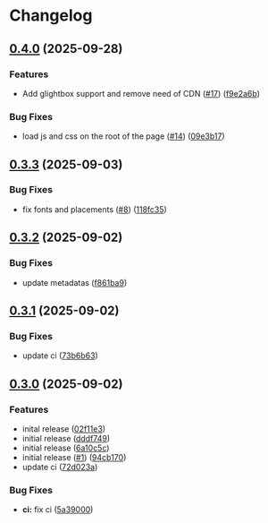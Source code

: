 # Changelog

## [0.4.0](https://github.com/qdeli187/mkdocs-excalidraw/compare/v0.3.3...v0.4.0) (2025-09-28)


### Features

* Add glightbox support and remove need of CDN ([#17](https://github.com/qdeli187/mkdocs-excalidraw/issues/17)) ([f9e2a6b](https://github.com/qdeli187/mkdocs-excalidraw/commit/f9e2a6b07be5f3435d1690d1dc1c5100512cacc9))


### Bug Fixes

* load js and css on the root of the page ([#14](https://github.com/qdeli187/mkdocs-excalidraw/issues/14)) ([09e3b17](https://github.com/qdeli187/mkdocs-excalidraw/commit/09e3b17a95b1f03b1798fcd8ad8497e39696a76b))

## [0.3.3](https://github.com/qdeli187/mkdocs-excalidraw/compare/v0.3.2...v0.3.3) (2025-09-03)


### Bug Fixes

* fix fonts and placements ([#8](https://github.com/qdeli187/mkdocs-excalidraw/issues/8)) ([118fc35](https://github.com/qdeli187/mkdocs-excalidraw/commit/118fc35f1d9e6fc4b50e2ee34e9b75fa6153643a))

## [0.3.2](https://github.com/qdeli187/mkdocs-excalidraw/compare/v0.3.1...v0.3.2) (2025-09-02)


### Bug Fixes

* update metadatas ([f861ba9](https://github.com/qdeli187/mkdocs-excalidraw/commit/f861ba9f8c4095d2d3fed59e7a9efea4aecc2715))

## [0.3.1](https://github.com/qdeli187/mkdocs-excalidraw/compare/v0.3.0...v0.3.1) (2025-09-02)


### Bug Fixes

* update ci ([73b6b63](https://github.com/qdeli187/mkdocs-excalidraw/commit/73b6b63b73f70050693a3de68b389a7b941229ff))

## [0.3.0](https://github.com/qdeli187/mkdocs-excalidraw/compare/v0.2.1...v0.3.0) (2025-09-02)


### Features

* inital release ([02f11e3](https://github.com/qdeli187/mkdocs-excalidraw/commit/02f11e33cb2418a46b44fd355c5a69b418f1825a))
* initial release ([dddf749](https://github.com/qdeli187/mkdocs-excalidraw/commit/dddf7498bcfc3d10b19af737a99fa642af522349))
* initial release ([6a10c5c](https://github.com/qdeli187/mkdocs-excalidraw/commit/6a10c5cd298f0f5f1917dea58c6b64901ebe6260))
* initial release ([#1](https://github.com/qdeli187/mkdocs-excalidraw/issues/1)) ([94cb170](https://github.com/qdeli187/mkdocs-excalidraw/commit/94cb170ab688a9f0212612d310cf547bb37f5d10))
* update ci ([72d023a](https://github.com/qdeli187/mkdocs-excalidraw/commit/72d023a35a4c420ca08679fef0543aa143551c40))


### Bug Fixes

* **ci:** fix ci ([5a39000](https://github.com/qdeli187/mkdocs-excalidraw/commit/5a39000c43d745cef3a928bfec7cd514caf4a12a))
